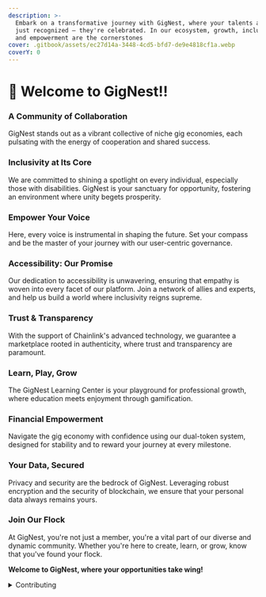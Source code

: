 ```yaml
---
description: >-
  Embark on a transformative journey with GigNest, where your talents aren't
  just recognized — they're celebrated. In our ecosystem, growth, inclusivity,
  and empowerment are the cornerstones
cover: .gitbook/assets/ec27d14a-3448-4cd5-bfd7-de9e4818cf1a.webp
coverY: 0
---
```


# 👋 Welcome to GigNest!!

### A Community of Collaboration

GigNest stands out as a vibrant collective of niche gig economies, each pulsating with the energy of cooperation and shared success.

### Inclusivity at Its Core

We are committed to shining a spotlight on every individual, especially those with disabilities. GigNest is your sanctuary for opportunity, fostering an environment where unity begets prosperity.

### Empower Your Voice

Here, every voice is instrumental in shaping the future. Set your compass and be the master of your journey with our user-centric governance.

### Accessibility: Our Promise

Our dedication to accessibility is unwavering, ensuring that empathy is woven into every facet of our platform. Join a network of allies and experts, and help us build a world where inclusivity reigns supreme.

### Trust & Transparency

With the support of Chainlink's advanced technology, we guarantee a marketplace rooted in authenticity, where trust and transparency are paramount.

### Learn, Play, Grow

The GigNest Learning Center is your playground for professional growth, where education meets enjoyment through gamification.

### Financial Empowerment

Navigate the gig economy with confidence using our dual-token system, designed for stability and to reward your journey at every milestone.

### Your Data, Secured

Privacy and security are the bedrock of GigNest. Leveraging robust encryption and the security of blockchain, we ensure that your personal data always remains yours.

### Join Our Flock

At GigNest, you're not just a member, you're a vital part of our diverse and dynamic community. Whether you're here to create, learn, or grow, know that you've found your flock.

**Welcome to GigNest, where your opportunities take wing!**



<details>

<summary>Contributing</summary>

If you want to contribute changes, start a new change request and submit it for review. The team will review it soon after.

</details>
